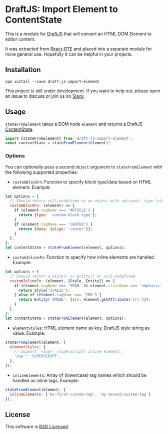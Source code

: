 # DraftJS: Import Element to ContentState

This is a module for [DraftJS](https://github.com/facebook/draft-js) that will convert an HTML DOM Element to editor content.

It was extracted from [React-RTE](https://react-rte.org) and placed into a separate module for more general use. Hopefully it can be helpful in your projects.

## Installation

    npm install --save draft-js-import-element

This project is still under development. If you want to help out, please open an issue to discuss or join us on [Slack](https://draftjs.slack.com/).

## Usage

`stateFromElement` takes a DOM node `element` and returns a DraftJS [ContentState](https://facebook.github.io/draft-js/docs/api-reference-content-state.html).

```js
import {stateFromElement} from 'draft-js-import-element';
const contentState = stateFromElement(element);
```

### Options

You can optionally pass a second `Object` argument to `stateFromElement` with the following supported properties:

- `customBlockFn`: Function to specify block type/data based on HTML element. Example:
```js
let options = {
  // Should return null/undefined or an object with optional: type (string); data (plain object)
  customBlockFn: (element) => {
    if (element.tagName === 'ARTICLE') {
      return {type: 'custom-block-type'};
    }
    if (element.tagName === 'CENTER') {
      return {data: {align: 'center'}};
    }
  },
};
let contentState = stateFromElement(element, options);
```

- `customInlineFn`: Function to specify how inline elements are handled. Example:

```js
let options = {
  // Should return a Style() or Entity() or null/undefined
  customInlineFn: (element, {Style, Entity}) => {
    if (element.tagName === 'SPAN' && element.className === 'emphasis') {
      return Style('ITALIC');
    } else if (element.tagName === 'IMG') {
      return Entity('IMAGE', {src: element.getAttribute('src')});
    }
  },
};
let contentState = stateFromElement(element, options);
```

- `elementStyles`: HTML element name as key, DraftJS style string as value. Example:
```js
stateFromElement(element, {
  elementStyles: {
    // Support `<sup>` (superscript) inline element:
    'sup': 'SUPERSCRIPT',
  },
});
```

- `inlineElements`: Array of (lowercase) tag names which should be handled as inline tags. Example:
```js
stateFromElement(element, {
  inlineElements: ['my-first-custom-tag', 'my-second-custom-tag']
});
```

## License

This software is [BSD Licensed](/LICENSE).
